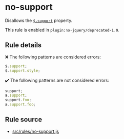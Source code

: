 # no-support

Disallows the [`$.support`](https://api.jquery.com/jQuery.support/) property.

This rule is enabled in `plugin:no-jquery/deprecated-1.9`.

## Rule details

❌ The following patterns are considered errors:
```js
$.support;
$.support.style;
```

✔️ The following patterns are not considered errors:
```js
support;
a.support;
support.foo;
a.support.foo;
```

## Rule source

* [src/rules/no-support.js](/src/rules/no-support.js)
